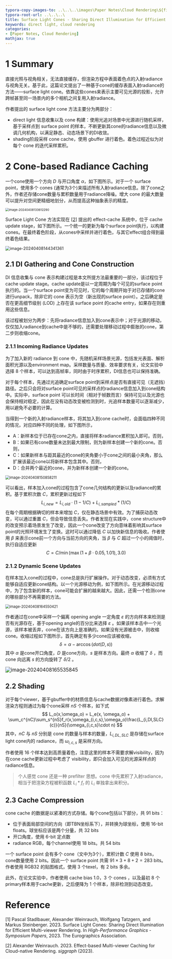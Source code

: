 ```yaml
---
typora-copy-images-to: ..\..\..\images\Paper Notes\Cloud Rendering\${filename}.assets
typora-root-url: ..\..\..\
title: Surface Light Cones - Sharing Direct Illumination for Efficient Multi-viewer Rendering
keywords: direct light, cloud rendering
categories:
- [Paper Notes, Cloud Rendering]
mathjax: true
---
```


# 1 Summary

直接光照与视角相关，无法直接缓存，但渲染方程中表面着色点的入射radiance与视角无关。基于此，这篇论文提出了一种基于cone的缓存表面入射radiance的方法——surface light cone。依靠这些cones来表示主要可见光源的投影，允许跨帧甚至同一场景内的多个相机之间复用入射radiance。

作者提出的 surface light cone 方法主要分为两部分：

- direct light 信息收集以及 cone 构建：使用光追对场景中光源进行随机采样，基于采样点到 surface point 的样本，不断更新其cone的radiance信息以及微调几何机构，以满足静态、动态场景下的DI收敛。
- shading阶段采样 cone cache，使用 gbuffer 进行着色。着色过程近似为对每个 cone 的迭代采样累积。



# 2 Cone-based Radiance Caching

一个cone使用一个方向 $D$ 与开口角度 $\alpha$，如下图所示。对于一个 surface point，使用多个 cones (通常为3个)来描述所有入射radiance信息。除了cone之外，作者还存储cone数量与累积数量用于radiance降噪。增大 cone 的最大数量可以提升对空间更精细地划分，从而提高这种抽象表示的精度。

<img src="/images/Paper Notes/Cloud Rendering/Surface Light Cones Sharing Direct Illumination for Efficient Multi-viewer Rendering.assets/image-20240408133612290.png" alt="image-20240408133612290" style="zoom:67%;" />

Surface Light Cone 方法实现在 [[2]](#[2]) 提出的 effect-cache 系统中，位于 cache update stage，如下图所示。一个统一的更新为每个surface point执行，以构建cones。在最终着色阶段，从cones中采样并进行着色，与其它effect组合得到最终着色结果。

<img src="/images/Paper Notes/Cloud Rendering/Surface Light Cones Sharing Direct Illumination for Efficient Multi-viewer Rendering.assets/image-20240408144341361.png" alt="image-20240408144341361" style="zoom:90%;" />

## 2.1 DI Gathering and Cone Construction

DI 信息收集与 cone 表示构建过程是本文所提方法最重要的一部分，该过程位于 cache update stage。cache update是以一定周期为每个可见的surface point执行的。当一个surface point变为可见时，它的每个周期开始于对已存储的cone 进行unpack，除非它的 cone 表示为空（新出现的surface point）。之后确定是否在更高细节级别 (LOD) 上存在该 surface point 的cache entry，如果存在则重用这些信息。

该过程被划分为两步：先将radiance信息加入到cone表示中；对于光源的移动，仅仅加入radiance到cache中是不够的，还需要处理移动过程中膨胀的cone，第二步则收缩cone。

### 2.1.1 Incoming Radiance Updates

为了加入新的 radiance 到 cone 中，先随机采样场景光源，包括发光表面、解析面积光源以及environment map。采样数量与质量、效率要求有关，论文实验中选择 8 个样本，可以达到高帧率，同时由于时序累积，DI信息也可以保持准确。

对于每个样本，先通过光追确定surface point到采样点是否有直接可见（无遮挡）路径。之后只会将对surface point可见的采样点的radiance信息加入到cone结构中。实际中，surface point 可以长时间（相对于帧数而言）保持可见以及光源也会保持相对稳定，因此在没有动态改变被检测到时，光追样本数量可以逐渐减少，用以避免不必要的计算。

当得到一个新的入射radiance样本，将其加入到cone cache时，会面临四种不同的情况，对应四种不同的处理，如下图所示，

- A：新样本位于已存在cone之内，直接将样本radiance累积加入即可。否则，
- B：如果已有cone数量未达到最大限制，则为新样本创建一个新的cone。否则，
- C：如果新样本与距其最近的cone的夹角要小于cone之间的最小夹角，那么扩展该最近cone以将新样本包含其中。否则，
- D：合并两个最近的cone，并为新样本创建一个新的cone。

<img src="/images/Paper Notes/Cloud Rendering/Surface Light Cones Sharing Direct Illumination for Efficient Multi-viewer Rendering.assets/image-20240408150858211.png" alt="image-20240408150858211" style="zoom:80%;" />

可以看出，样本加入cone的过程包含了cone几何结构的更新以及radiance的累积。基于累积次数 $C$，累积更新过程如下
$$
L_{i,new} = L_{i,old} \cdot (1-1/C) + L_{i,sampled} * (1 / C)
$$
在每个周期根据确切的样本来增加 $C$，仅在静态场景中有效。为了捕获动态改变，可以通过重置 $C$，但会导致信息丢失。作者发现在实践中，cone structure中的改变预示着场景发生了改变，因此一个cone改变了方向意味着影响其surface point的光照环境发生了变换。这时可以通过降低 $C$ 以加快新信息的吸收。作者使用 $\beta$ 来表示cone前一个方向与当前方向的夹角，当 $\beta$ 与 $C$ 超过一个小的阈值时，执行自适应更新
$$
C = C / \min(\max(1 + \beta \cdot 0.05, 1.01), 3.0)
$$

### 2.1.2 Dynamic Scene Updates

在样本加入cone的过程中，cone总是执行扩展操作。对于动态改变，必须有方式能够自适应更新cone结构。以一个光源移动为例，如下图所示。在光源移动过程中，为了包含新的样本，cone可能会扩展的越来越大。因此，还需一个检测cone的哪些部分不再需要的方法。

<img src="/images/Paper Notes/Cloud Rendering/Surface Light Cones Sharing Direct Illumination for Efficient Multi-viewer Rendering.assets/image-20240408164550421.png" alt="image-20240408164550421" style="zoom: 80%;" />

作者通过在cone中采样一个偏离 opening angle 一定角度 $\varepsilon$ 的方向样本来检测是否有光源存在，基于opening angle的百分比来选择 $\varepsilon$ 。如果该样本击中一个光源，该样本被丢弃，cone在该方向上是准确的。如果没有光源被击中，则收缩cone。收缩过程如下图所示，首先确定有多少cone应该被收缩，
$$
\delta = \alpha - \arccos(dot(D,s))
$$
其中 $\alpha$ 是cone开口角度，$D$ 是cone方向，$s$ 是样本方向。最终 $\alpha$ 收缩了 $\delta$ ，而 cone 向远离 $s$ 的方向旋转了 $\delta/2$ 。

<img src="/images/Paper Notes/Cloud Rendering/Surface Light Cones Sharing Direct Illumination for Efficient Multi-viewer Rendering.assets/image-20240408165535845.png" alt="image-20240408165535845" style="zoom:110%;" />

## 2.2 Shading

对于每个viewer，基于gbuffer中的材质信息与cache数据对像素进行着色。求解渲染方程则通过为每个cone采样 $nS$ 个样本，如下式
$$
L_o(x,\omega_o) = L_e(x, \omega_o) + \sum_c^{nC}\sum_s^{nS}f_r(x,\omega_{i,c,s},\omega_o)\frac{L_{i,DI,SLC}(c)}{nS}(\omega_{i,c,s}\cdot n)
$$
其中，$nC$ 与 $nS$ 分别是 cone 的数量与样本的数量，$L_{i,DL,SLC}$ 是存储在surface light cone内的 radiance，而 $\omega_{i,c,s}$ 是采样方向。

作者使用 16 个样本达到高质量着色，注意这里的样本不需要求解visibility，因为在cone cache更新过程中考虑了 visibility，即只会加入可见的光源采样点的radiance信息。

> 个人感觉 cone 还是一种 prefilter 思想。cone 中先累积了入射radiance，相当于把渲染方程被积函数 $L_i * f_r$ 的 $L_i$ 单独拿出来积分。

## 2.3 Cache Compression

cone cache 的数据是以紧凑的方式存储。每个cone包括以下部分，共 91 bits：

- 位于表面局部空间的方向（即TBN坐标系下），并转换为球坐标，使用 16-bit floats。球坐标应该是两个分量，共 32 bits
- 开口角度，使用 6-bit 定点数
- radiance RGB，每个channel使用 18 bits。共 54 bits

一个 surface point 会有多个 cone（文中为3个），累积计数 $C$ 使用 8 bits，cone数量使用 2 bits。因此一个 surface point 共需 $91\times 3+8+2=283$ bits。作者使用 RGB32 的贴图格式，使用 3 个texel，有 2 bits 多余。

此外，在论文实验中，作者使用 cache bias 1.0，3 个 cones ，以及最初 8 个primary样本用于cache更新，之后便降为 1 个样本，除非检测到动态改变。







# Reference

<a name="[1]">[1]</a> Pascal Stadlbauer, Alexander Weinrauch, Wolfgang Tatzgern, and Markus Steinberger. 2023. Surface Light Cones: Sharing Direct Illumination for Efficient Multi-viewer Rendering. In *High-Performance Graphics - Symposium Papers*, 2023. The Eurographics Association.

<a name="[2]">[2]</a> Alexander Weinrauch. 2023. Effect-based Multi-viewer Caching for Cloud-native Rendering. *siggraph* (2023).

